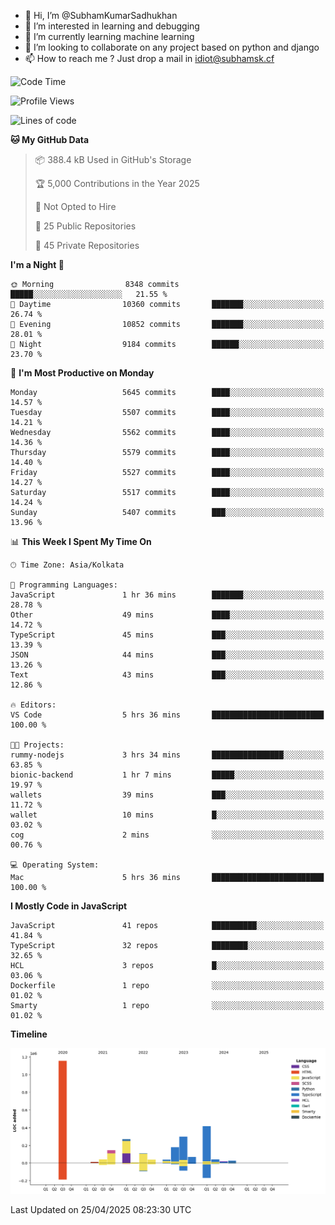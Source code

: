 - 👋 Hi, I’m @SubhamKumarSadhukhan
- 👀 I’m interested in learning and debugging
- 🌱 I’m currently learning machine learning
- 💞️ I’m looking to collaborate on any project based on python and django
- 📫 How to reach me ?
      Just drop a mail in idiot@subhamsk.cf

<!---
SubhamKumarSadhukhan/SubhamKumarSadhukhan is a ✨ special ✨ repository because its `README.md` (this file) appears on your GitHub profile.
You can click the Preview link to take a look at your changes.
--->


<!--START_SECTION:waka-->
![Code Time](http://img.shields.io/badge/Code%20Time-2%2C839%20hrs%2036%20mins-blue)

![Profile Views](http://img.shields.io/badge/Profile%20Views-1-blue)

![Lines of code](https://img.shields.io/badge/From%20Hello%20World%20I%27ve%20Written-2.9%20million%20lines%20of%20code-blue)

**🐱 My GitHub Data** 

> 📦 388.4 kB Used in GitHub's Storage 
 > 
> 🏆 5,000 Contributions in the Year 2025
 > 
> 🚫 Not Opted to Hire
 > 
> 📜 25 Public Repositories 
 > 
> 🔑 45 Private Repositories 
 > 
**I'm a Night 🦉** 

```text
🌞 Morning                8348 commits        █████░░░░░░░░░░░░░░░░░░░░   21.55 % 
🌆 Daytime                10360 commits       ███████░░░░░░░░░░░░░░░░░░   26.74 % 
🌃 Evening                10852 commits       ███████░░░░░░░░░░░░░░░░░░   28.01 % 
🌙 Night                  9184 commits        ██████░░░░░░░░░░░░░░░░░░░   23.70 % 
```
📅 **I'm Most Productive on Monday** 

```text
Monday                   5645 commits        ████░░░░░░░░░░░░░░░░░░░░░   14.57 % 
Tuesday                  5507 commits        ████░░░░░░░░░░░░░░░░░░░░░   14.21 % 
Wednesday                5562 commits        ████░░░░░░░░░░░░░░░░░░░░░   14.36 % 
Thursday                 5579 commits        ████░░░░░░░░░░░░░░░░░░░░░   14.40 % 
Friday                   5527 commits        ████░░░░░░░░░░░░░░░░░░░░░   14.27 % 
Saturday                 5517 commits        ████░░░░░░░░░░░░░░░░░░░░░   14.24 % 
Sunday                   5407 commits        ███░░░░░░░░░░░░░░░░░░░░░░   13.96 % 
```


📊 **This Week I Spent My Time On** 

```text
🕑︎ Time Zone: Asia/Kolkata

💬 Programming Languages: 
JavaScript               1 hr 36 mins        ███████░░░░░░░░░░░░░░░░░░   28.78 % 
Other                    49 mins             ████░░░░░░░░░░░░░░░░░░░░░   14.72 % 
TypeScript               45 mins             ███░░░░░░░░░░░░░░░░░░░░░░   13.39 % 
JSON                     44 mins             ███░░░░░░░░░░░░░░░░░░░░░░   13.26 % 
Text                     43 mins             ███░░░░░░░░░░░░░░░░░░░░░░   12.86 % 

🔥 Editors: 
VS Code                  5 hrs 36 mins       █████████████████████████   100.00 % 

🐱‍💻 Projects: 
rummy-nodejs             3 hrs 34 mins       ████████████████░░░░░░░░░   63.85 % 
bionic-backend           1 hr 7 mins         █████░░░░░░░░░░░░░░░░░░░░   19.97 % 
wallets                  39 mins             ███░░░░░░░░░░░░░░░░░░░░░░   11.72 % 
wallet                   10 mins             █░░░░░░░░░░░░░░░░░░░░░░░░   03.02 % 
cog                      2 mins              ░░░░░░░░░░░░░░░░░░░░░░░░░   00.76 % 

💻 Operating System: 
Mac                      5 hrs 36 mins       █████████████████████████   100.00 % 
```

**I Mostly Code in JavaScript** 

```text
JavaScript               41 repos            ██████████░░░░░░░░░░░░░░░   41.84 % 
TypeScript               32 repos            ████████░░░░░░░░░░░░░░░░░   32.65 % 
HCL                      3 repos             █░░░░░░░░░░░░░░░░░░░░░░░░   03.06 % 
Dockerfile               1 repo              ░░░░░░░░░░░░░░░░░░░░░░░░░   01.02 % 
Smarty                   1 repo              ░░░░░░░░░░░░░░░░░░░░░░░░░   01.02 % 
```



**Timeline**

![Lines of Code chart](https://raw.githubusercontent.com/SubhamKumarSadhukhan/SubhamKumarSadhukhan/main/assets/bar_graph.png)


 Last Updated on 25/04/2025 08:23:30 UTC
<!--END_SECTION:waka-->
